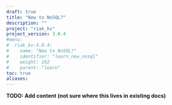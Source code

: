 ```yaml
---
draft: true
title: "New to NoSQL?"
description: ""
project: "riak_kv"
project_version: 3.0.4
#menu:
#  riak_kv-3.0.4:
#    name: "New to NoSQL?"
#    identifier: "learn_new_nosql"
#    weight: 102
#    parent: "learn"
toc: true
aliases:
---
```


**TODO: Add content (not sure where this lives in existing docs)**

